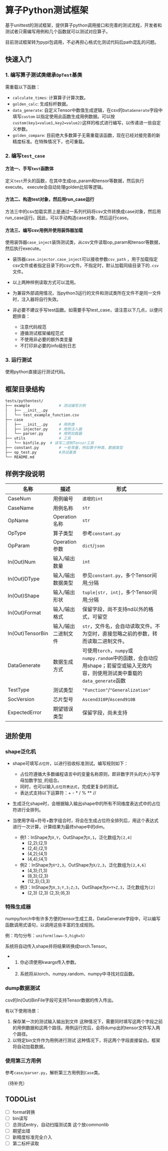 # 算子Python测试框架

基于unittest的测试框架，提供算子python调用接口和完善的测试流程，开发者和测试者只需编写用例和几个函数就可以测试对应算子。

目前测试框架转为pypi包调用，不必再担心格式化测试代码后path混乱的问题。

## 快速入门

### 1. 编写算子测试类继承`OpTest`基类

需重载以下函数：

- `calculate_times`: 计算算子计算次数。
- `golden_calc`: 生成标杆数据。
- `data_generate`: 自定义Tensor中数值生成逻辑，在csv的`DataGenerate`字段中填写`custom`
  以指定使用此函数生成用例数据。可以按`custom(key1=value1,key2=value2)`这样的格式进行编写，以传递进一些自定义参数。
- `golden_compare`: 目前绝大多数算子无需重载该函数，现在已经对接完善的新精度标准。在特殊情况下，也可重载。

### 2. 编写`test_case`

#### 方法一、手写`test`函数体

定义`test`开头的函数，在其中生成op_param和tensor等数据，然后执行execute。
execute会自动处理golden比较等逻辑。

#### 方法二、构造test对象，然后用run_case运行

方法三中的csv加载实质上是通过一系列代码将csv文件转换成case对象，然后用run_case运行。因此，可以手动构造case对象，然后运行case。

#### 方法三、编写csv用例并使用装饰器加载

使用装饰器`case_inject`装饰测试类，从csv文件读取op_param和tensor等数据，然后执行execute。

- 装饰器`case.injector.case_inject`可以接收参数`csv_path`
  ，用于加载指定csv文件或者指定目录下的csv文件。不指定时，默认加载同级目录下的`.csv`文件。

- 以上两种样例读取方式可以混用。

- 为兼容外部调用情况，当python3运行的文件和测试类所在文件不是同一文件时，注入器将自行失效。

- 非必要不建议手写test函数。如需要手写test_case，请注意以下几点，以便问题排查：
  - 注意代码规范
  - 遵循测试框架编程范式
  - 不使用非必要的额外类变量
  - 不打印非必要的info级别日志

### 3. 运行测试

使用python直接运行测试代码。

## 框架目录结构

```bash
tests/pythontest/
├── example             # 测试编写示例
│   ├── __init__.py
│   └── test_example_function.csv
├── case
│   ├── __init__.py     # 用例类
│   ├── injector.py     # 用例注入器
│   └── parser.py       # 用例加载器
├── utils               # 工具
│   └── binfile.py  # 读写二进制Tensor工具
├── constant.py         # 一些常量，例如算子种类、数据类型
├── op_test.py          #测试基类
└── README.md

```

## 样例字段说明

| 名称               | 描述          | 形式                                                                                      |
|------------------|-------------|-----------------------------------------------------------------------------------------|
| CaseNum          | 用例编号        | `递增的int`                                                                                |
| CaseName         | 用例名称        | `str`                                                                                   |
| OpName           | Operation名称 | `str`                                                                                   |
| OpType           | 算子类型        | 参考`constant.py`                                                                         |
| OpParam          | Operation参数 | `dict`/`json`                                                                           |
| In(Out)Num       | 输入/输出数量     | `int`                                                                                   |
| In(Out)DType     | 输入/输出数据类型   | 参见`constant.py`，多个Tensor间用;分隔                                                           |
| In(Out)Shape     | 输入/输出形状     | `tuple[str, int]`，多个Tensor间用;分隔                                                         |
| In(Out)Format    | 输入/输出格式     | 保留字段，尚不支持nd以外的格式，可留空                                                                    |
| In(Out)TensorBin | 输入/输出二进制文件  | `str`，文件名，会自动读取文件。不为空时，直接忽略之前的参数，转而读取二进制文件。                                             |       ||
| DataGenerate     | 数据生成方式      | 可使用`torch`，`numpy`或`numpy.random`中的函数，会自动应用shape；若留空或输入无效内容，则使用测试类中重载的`data_generate`函数 |
| TestType         | 测试类型        | `"Function"`/`"Generalization"`                                                         |
| SocVersion       | 芯片型号        | `Ascend310P`/`Ascend910B`                                                               |
| ExpectedError    | 期望错误类型      | 保留字段，尚未支持                                                                               |

## 进阶使用

### shape泛化机

- shape可填写`占位符`，以进行验收标准测试。编写规则如下：
  - 占位符遵循大多数编程语言中的变量名称原则，即非数字开头的大小写字母加数字加`_`的组合。
  - 同时，也可以输入`占位符表达式`，完成更复杂的测试。
  - 表达式支持以下运算符：+ - * / % ** //

- 生成泛化shape时，会根据输入输出shape中的所有不同维度表达式中的占位符进行全排列。

- 当使用字母+符号+数字组合时，将会在生成占位符全排列后，用这个表达式进行一次计算，计算结果为最终shape中的dim。
  - 例1：InShape为`X,Y`，OutShape为`X,1`，泛化数组为`[2,4]`
    - (2,2);(2,1)
    - (2,4);(2,1)
    - (4,2);(4,1)
    - (4,4);(4,1)
  - 例2：InShape为`X*2,3`，OutShape为`X/2,3`，泛化数组为`[2,4,6]`
    - (4,3);(1,3)
    - (8,3);(2,3)
    - (12,3);(3,3)
  - 例3：InShape为`X,3;Y,3;Z;3`，OutShape为`X+Y+Z,3`，泛化数组为`[2]`
    - (2,3) (2,3) (2,3);(6,3)

### 特殊生成器

numpy/torch中有许多方便的tensor生成工具，DataGenerate字段中，可以编写函数调用式语句，以调用这些丰富的生成规则。

例：均匀分布：`uniform(low=-5,high=5)`

系统将自动传入shape并将结果转换成torch.Tensor。

-
    1. 你必须使用kwargs传入参数。
-
    2. 系统将从torch、numpy.random、numpy中寻找对应函数。

### dump数据测试

csv的In(Out)BinFile字段可支持Tensor数据的传入传出。

有以下使用场景：

1. 保存某一次的测试输入输出到文件
   这种情况下，需要同时填写这两个字段之前的用例数据和这两个路径。用例运行完后，会将dump出的tensor文件写入两个路径。
2. 以特定bin文件作为用例进行测试
    这种情况下，将这两个字段直接留白。框架将自动加载数据。

### 使用第三方用例

参考`case/parser.py`，解析第三方用例到`Case`类。

（待补充）

## TODOList

- [ ] format转换
- [ ] bin读写
- [ ] 总测试entry，自动扫描测试类 这个放commonlib
- [ ] 期望出错
- [ ] 新精度标准完全介入
- [ ] 第二标杆读取
